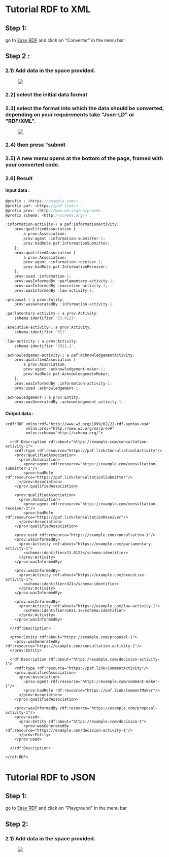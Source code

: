 # Tutorial RDF to XML

## Step 1:

go to [Easy RDF](https://www.easyrdf.org/) and click on "Converter" in the menu bar 

## Step 2 :

### 2.1) Add data in the space provided.
<figure id="figure">
  <img src="https://github.com/swiss/paf-link/blob/main/img/1.png" />
</figure>


### 2.2) select the initial data format

### 2.3) select the format into which the data should be converted, depending on your requirements take "Json-LD" or "RDF/XML".

<figure id="figure">
  <img src="https://github.com/swiss/paf-link/blob/main/img/2.png" />
</figure>


### 2.4) then press "submit

### 2.5) A new menu opens at the bottom of the page, framed with your converted code.

### 2.6) Result

#### Input data : 
```jsx
@prefix : <https://example.com/> .
@prefix paf: <https://paf.link/> .
@prefix prov: <http://www.w3.org/ns/prov#> .
@prefix schema: <http://schema.org/> .

:information-activity-1 a paf:InformationActivity;
    prov:qualifiedAssociation [
        a prov:Association;
        prov:agent :information-submitter-1;
        prov:hadRole paf:InformationSubmitter;
    ];
    prov:qualifiedAssociation [
        a prov:Association;
        prov:agent :information-receiver-1;
        prov:hadRole paf:InformationReceiver;
    ];
    prov:used :information-1;
    prov:wasInformedBy :parlamentary-activity-1;
    prov:wasInformedBy :executive-activity-1;
    prov:wasInformedBy :law-activity-1.

:proposal-1 a prov:Entity;
    prov:wasGeneratedBy :information-activity-1.

:parlamentary-activity-1 a prov:Activity;
    schema:identifier "23.0123".

:executive-activity-1 a prov:Activity;
    schema:identifier "321".

:law-activity-1 a prov:Activity;
    schema:identifier "SR21.1".

:acknowledgemen-activity-1 a paf:AcknowledgementActivity;
    prov:qualifiedAssociation [
        a prov:Association;
        prov:agent :acknowledgement-maker-1;
        prov:hadRole paf:AcknowledgemetnMaker;
    ];
    prov:wasInformedBy :information-activity-1;
    prov:used :acknowledgement-1.

:acknowledgement-1 a prov:Entity;
    prov:wasGeneratedBy :acknowledgement-activity-1.
```
#### Output data : 

```<?xml version="1.0" encoding="utf-8" ?>
<rdf:RDF xmlns:rdf="http://www.w3.org/1999/02/22-rdf-syntax-ns#"
         xmlns:prov="http://www.w3.org/ns/prov#"
         xmlns:schema="http://schema.org/">

  <rdf:Description rdf:about="https://example.com/consultation-activity-1">
    <rdf:type rdf:resource="https://paf.link/ConsultationlActivity"/>
    <prov:qualifiedAssociation>
      <prov:Association>
        <prov:agent rdf:resource="https://example.com/consultation-submitter-1"/>
        <prov:hadRole rdf:resource="https://paf.link/ConsultationlSubmitter"/>
      </prov:Association>
    </prov:qualifiedAssociation>

    <prov:qualifiedAssociation>
      <prov:Association>
        <prov:agent rdf:resource="https://example.com/consultation-receiver-1"/>
        <prov:hadRole rdf:resource="https://paf.link/ConsultationReceiver"/>
      </prov:Association>
    </prov:qualifiedAssociation>

    <prov:used rdf:resource="https://example.com/consultation-1"/>
    <prov:wasInformedBy>
      <prov:Activity rdf:about="https://example.com/parlamentary-activity-1">
        <schema:identifier>23.0123</schema:identifier>
      </prov:Activity>
    </prov:wasInformedBy>

    <prov:wasInformedBy>
      <prov:Activity rdf:about="https://example.com/executive-activity-1">
        <schema:identifier>321</schema:identifier>
      </prov:Activity>
    </prov:wasInformedBy>

    <prov:wasInformedBy>
      <prov:Activity rdf:about="https://example.com/law-activity-1">
        <schema:identifier>SR21.1</schema:identifier>
      </prov:Activity>
    </prov:wasInformedBy>

  </rdf:Description>

  <prov:Entity rdf:about="https://example.com/proposal-1">
    <prov:wasGeneratedBy rdf:resource="https://example.com/consultation-activity-1"/>
  </prov:Entity>

  <rdf:Description rdf:about="https://example.com/decision-activity-1">
    <rdf:type rdf:resource="https://paf.link/CommentActivity"/>
    <prov:qualifiedAssociation>
      <prov:Association>
        <prov:agent rdf:resource="https://example.com/comment-maker-1"/>
        <prov:hadRole rdf:resource="https://paf.link/CommentMaker"/>
      </prov:Association>
    </prov:qualifiedAssociation>

    <prov:wasInformedBy rdf:resource="https://example.com/proposal-activity-1"/>
    <prov:used>
      <prov:Entity rdf:about="https://example.com/decision-1">
        <prov:wasGeneratedBy rdf:resource="https://example.com/decision-activity-1"/>
      </prov:Entity>
    </prov:used>

  </rdf:Description>

</rdf:RDF>
```
# Tutorial RDF to JSON

## Step 1:
go to [Easy RDF]([https://www.easyrdf.org/](https://json-ld.org/)) and click on "Playground" in the menu bar 

## Step 2:
### 2.1) Add data in the space provided.
<figure id="figure">
  <img src="https://github.com/swiss/paf-link/blob/main/img/JSON-LD%201.png" />
</figure>

